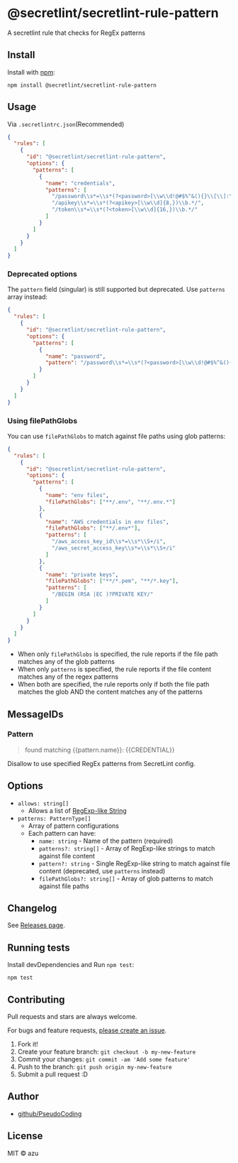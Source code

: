 # @secretlint/secretlint-rule-pattern

A secretlint rule that checks for RegEx patterns

## Install

Install with [npm](https://www.npmjs.com/):

    npm install @secretlint/secretlint-rule-pattern

## Usage

Via `.secretlintrc.json`(Recommended)

```json
{
  "rules": [
    {
      "id": "@secretlint/secretlint-rule-pattern",
      "options": {
        "patterns": [
          {
            "name": "credentials",
            "patterns": [
              "/password\\s*=\\s*(?<password>[\\w\\d!@#$%^&(){}\\[\\]:\";'<>,.?\/~`_+-=|]{1,256})\\b.*/",
              "/apikey\\s*=\\s*(?<apikey>[\\w\\d]{8,})\\b.*/",
              "/token\\s*=\\s*(?<token>[\\w\\d]{16,})\\b.*/"
            ]
          }
        ]
      }
    }
  ]
}

```

### Deprecated options

The `pattern` field (singular) is still supported but deprecated. Use `patterns` array instead:

```json
{
  "rules": [
    {
      "id": "@secretlint/secretlint-rule-pattern",
      "options": {
        "patterns": [
          {
            "name": "password",
            "pattern": "/password\\s*=\\s*(?<password>[\\w\\d!@#$%^&(){}\\[\\]:\";'<>,.?\/~`_+-=|]{1,256})\\b.*/"
          }
        ]
      }
    }
  ]
}
```

### Using filePathGlobs

You can use `filePathGlobs` to match against file paths using glob patterns:

```json
{
  "rules": [
    {
      "id": "@secretlint/secretlint-rule-pattern",
      "options": {
        "patterns": [
          {
            "name": "env files",
            "filePathGlobs": ["**/.env", "**/.env.*"]
          },
          {
            "name": "AWS credentials in env files",
            "filePathGlobs": ["**/.env*"],
            "patterns": [
              "/aws_access_key_id\\s*=\\s*\\S+/i",
              "/aws_secret_access_key\\s*=\\s*\\S+/i"
            ]
          },
          {
            "name": "private keys",
            "filePathGlobs": ["**/*.pem", "**/*.key"],
            "patterns": [
              "/BEGIN (RSA |EC )?PRIVATE KEY/"
            ]
          }
        ]
      }
    }
  ]
}
```

- When only `filePathGlobs` is specified, the rule reports if the file path matches any of the glob patterns
- When only `patterns` is specified, the rule reports if the file content matches any of the regex patterns
- When both are specified, the rule reports only if both the file path matches the glob AND the content matches any of the patterns

## MessageIDs

### Pattern
> found matching {{pattern.name}}: {{CREDENTIAL}}

Disallow to use specified RegEx patterns from SecretLint config.

## Options

- `allows: string[]`
    - Allows a list of [RegExp-like String](https://github.com/textlint/regexp-string-matcher#regexp-like-string)
- `patterns: PatternType[]`
    - Array of pattern configurations
    - Each pattern can have:
        - `name: string` - Name of the pattern (required)
        - `patterns?: string[]` - Array of RegExp-like strings to match against file content
        - `pattern?: string` - Single RegExp-like string to match against file content (deprecated, use `patterns` instead)
        - `filePathGlobs?: string[]` - Array of glob patterns to match against file paths

## Changelog

See [Releases page](https://github.com/secretlint/secretlint/releases).

## Running tests

Install devDependencies and Run `npm test`:

    npm test

## Contributing

Pull requests and stars are always welcome.

For bugs and feature requests, [please create an issue](https://github.com/secretlint/secretlint/issues).

1. Fork it!
2. Create your feature branch: `git checkout -b my-new-feature`
3. Commit your changes: `git commit -am 'Add some feature'`
4. Push to the branch: `git push origin my-new-feature`
5. Submit a pull request :D

## Author

- [github/PseudoCoding](https://github.com/PseudoCoding)

## License

MIT © azu

